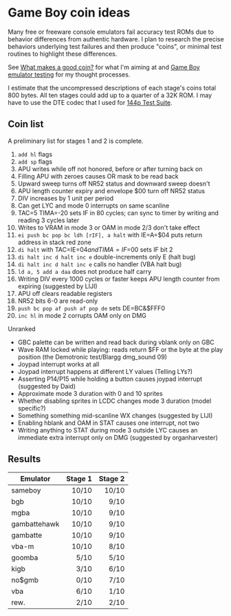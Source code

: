 Game Boy coin ideas
===================

Many free or freeware console emulators fail accuracy test ROMs due
to behavior differences from authentic hardware.  I plan to research
the precise behaviors underlying test failures and then produce
"coins", or minimal test routines to highlight these differences.

See [What makes a good coin?] for what I'm aiming at and
[Game Boy emulator testing] for my thought processes.

I estimate that the uncompressed descriptions of each stage's
coins total 800 bytes.  All ten stages could add up to a quarter
of a 32K ROM.  I may have to use the DTE codec that I used for
[144p Test Suite].

[What makes a good coin?]: ./good_coin.md
[Game Boy emulator testing]: ./gb_emu_testing.md
[144p Test Suite]: https://github.com/pinobatch/240p-test-mini/gameboy

Coin list
---------
A preliminary list for stages 1 and 2 is complete.

1. `add hl` flags
2. `add sp` flags
3. APU writes while off not honored, before or after turning back on
4. Filling APU with zeroes causes OR mask to be read back
5. Upward sweep turns off NR52 status and downward sweep doesn't
6. APU length counter expiry and envelope $00 turn off NR52 status
7. DIV increases by 1 unit per period
8. Can get LYC and mode 0 interrupts on same scanline
9. TAC=5 TIMA=-20 sets IF in 80 cycles; can sync to timer by writing
   and reading 3 cycles later
10. Writes to VRAM in mode 3 or OAM in mode 2/3 don't take effect
11. `ei push bc pop bc ldh [rIF], a halt` with IE=A=$04 puts
    return address in stack red zone
12. `di halt` with TAC=IE=$04 and TIMA=IF=$00 sets IF bit 2
13. `di halt inc d halt inc e` double-increments only E (halt bug)
14. `di halt inc d halt inc e` calls no handler (VBA halt bug)
15. `ld a, 5 add a daa` does not produce half carry
16. Writing DIV every 1000 cycles or faster keeps APU length counter
    from expiring (suggested by LIJI)
17. APU off clears readable registers
18. NR52 bits 6-0 are read-only
19. `push bc pop af push af pop de` sets DE=BC&$FFF0
20. `inc hl` in mode 2 corrupts OAM only on DMG

Unranked

- GBC palette can be written and read back during vblank only on GBC
- Wave RAM locked while playing: reads return $FF or the byte at
  the play position (the Demotronic test/Blargg dmg_sound 09)
- Joypad interrupt works at all
- Joypad interrupt happens at different LY values (Telling LYs?)
- Asserting P14/P15 while holding a button causes joypad interrupt
  (suggested by Daid)
- Approximate mode 3 duration with 0 and 10 sprites
- Whether disabling sprites in LCDC changes mode 3 duration
  (model specific?)
- Something something mid-scanline WX changes (suggested by LIJI)
- Enabling hblank and OAM in STAT causes one interrupt, not two
- Writing anything to STAT during mode 3 outside LYC causes an
  immediate extra interrupt only on DMG
  (suggested by organharvester)

Results
-------

Emulator     | Stage 1 | Stage 2
------------ | ------: | ------:
sameboy      |  10/10  |  10/10
bgb          |  10/10  |   9/10
mgba         |  10/10  |   9/10
gambattehawk |  10/10  |   9/10
gambatte     |  10/10  |   9/10
vba-m        |  10/10  |   8/10
goomba       |   5/10  |   5/10
kigb         |   3/10  |   6/10
no$gmb       |   0/10  |   7/10
vba          |   6/10  |   1/10
rew.         |   2/10  |   2/10
